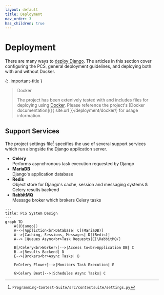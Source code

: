 ```yaml
---
layout: default
title: Deployment
nav_order: 3
has_children: true
---
```


# Deployment

There are many ways to [deploy Django](https://docs.djangoproject.com/en/4.2/howto/deployment/). The articles in this section cover configuring the PCS, general deployment guidelines, and deploying both with and without Docker.

{: .important-title }
> Docker
>
> The project has been extenively tested with and includes files for deploying using [Docker](https://www.docker.com/). Please reference the project's [Docker documentation]({{ site.url }}/deployment/docker/) for usage information.

## Support Services

The project settings file[^1] specifies the use of several support services which run alongside the Django application server.

- **Celery**  
    Performs asynchronous task execution requested by Django
- **MariaDB**  
    Django's application database
- **Redis**  
    Object store for Django's cache, session and messaging systems & Celery results backend
- **RabbitMQ**  
    Message broker which brokers Celery tasks

```mermaid
---
title: PCS System Design
---
graph TD
    A((Django))
    A-->|Appliction<br>Database| C[(MariaDB)]
    A-->|Caching, Sessions, Messages| D[(Redis)]
    A--> |Queues Async<br>Task Requests|E[\RabbitMQ/]

    B[/Celery<br>Worker\]-->|Access to<br>Application DB| C
    B-->|Results Backend| D
    E-->|Brokers<br>Async Tasks| B

    F>Celery Flower]-->|Monitors Task Execution| E

    G>Celery Beat]-->|Schedules Async Tasks| C
```

[^1]: `Programming-Contest-Suite/src/contestsuite/settings.py`
